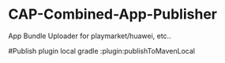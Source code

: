 # CAP-Combined-App-Publisher
App Bundle Uploader for playmarket/huawei, etc..



#Publish plugin local
gradle :plugin:publishToMavenLocal
